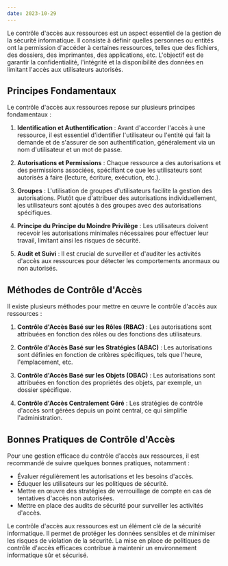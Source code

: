 ```yaml
---
date: 2023-10-29
---
```


Le contrôle d'accès aux ressources est un aspect essentiel de la gestion de la sécurité informatique. Il consiste à définir quelles personnes ou entités ont la permission d'accéder à certaines ressources, telles que des fichiers, des dossiers, des imprimantes, des applications, etc. L'objectif est de garantir la confidentialité, l'intégrité et la disponibilité des données en limitant l'accès aux utilisateurs autorisés.

## Principes Fondamentaux

Le contrôle d'accès aux ressources repose sur plusieurs principes fondamentaux :

1. **Identification et Authentification** : Avant d'accorder l'accès à une ressource, il est essentiel d'identifier l'utilisateur ou l'entité qui fait la demande et de s'assurer de son authentification, généralement via un nom d'utilisateur et un mot de passe.

2. **Autorisations et Permissions** : Chaque ressource a des autorisations et des permissions associées, spécifiant ce que les utilisateurs sont autorisés à faire (lecture, écriture, exécution, etc.).

3. **Groupes** : L'utilisation de groupes d'utilisateurs facilite la gestion des autorisations. Plutôt que d'attribuer des autorisations individuellement, les utilisateurs sont ajoutés à des groupes avec des autorisations spécifiques.

4. **Principe du Principe du Moindre Privilège** : Les utilisateurs doivent recevoir les autorisations minimales nécessaires pour effectuer leur travail, limitant ainsi les risques de sécurité.

5. **Audit et Suivi** : Il est crucial de surveiller et d'auditer les activités d'accès aux ressources pour détecter les comportements anormaux ou non autorisés.

## Méthodes de Contrôle d'Accès

Il existe plusieurs méthodes pour mettre en œuvre le contrôle d'accès aux ressources :

1. **Contrôle d'Accès Basé sur les Rôles (RBAC)** : Les autorisations sont attribuées en fonction des rôles ou des fonctions des utilisateurs.

2. **Contrôle d'Accès Basé sur les Stratégies (ABAC)** : Les autorisations sont définies en fonction de critères spécifiques, tels que l'heure, l'emplacement, etc.

3. **Contrôle d'Accès Basé sur les Objets (OBAC)** : Les autorisations sont attribuées en fonction des propriétés des objets, par exemple, un dossier spécifique.

4. **Contrôle d'Accès Centralement Géré** : Les stratégies de contrôle d'accès sont gérées depuis un point central, ce qui simplifie l'administration.

## Bonnes Pratiques de Contrôle d'Accès

Pour une gestion efficace du contrôle d'accès aux ressources, il est recommandé de suivre quelques bonnes pratiques, notamment :

- Évaluer régulièrement les autorisations et les besoins d'accès.
- Éduquer les utilisateurs sur les politiques de sécurité.
- Mettre en œuvre des stratégies de verrouillage de compte en cas de tentatives d'accès non autorisées.
- Mettre en place des audits de sécurité pour surveiller les activités d'accès.

Le contrôle d'accès aux ressources est un élément clé de la sécurité informatique. Il permet de protéger les données sensibles et de minimiser les risques de violation de la sécurité. La mise en place de politiques de contrôle d'accès efficaces contribue à maintenir un environnement informatique sûr et sécurisé.
